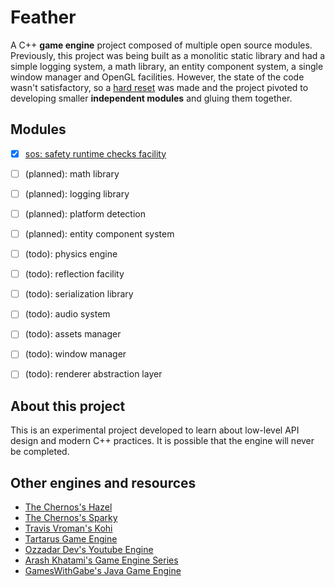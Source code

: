 # Feather

A C++ **game engine** project composed of multiple open source modules. Previously, this project was being built as a monolitic static library and had a simple logging system, a math library, an entity component system, a single window manager and OpenGL facilities. However, the state of the code wasn't satisfactory, so a [hard reset](https://github.com/pedrolmcastro/feather/commit/a049ccbba7c2f9d6d2a1e792eeb103802d0b141b) was made and the project pivoted to developing smaller **independent modules** and gluing them together.


## Modules

- [x] [sos: safety runtime checks facility](https://github.com/pedrolmcastro/sos)
- [ ] (planned): math library
- [ ] (planned): logging library
- [ ] (planned): platform detection
- [ ] (planned): entity component system
- [ ] (todo): physics engine
- [ ] (todo): reflection facility
- [ ] (todo): serialization library
- [ ] (todo): audio system
- [ ] (todo): assets manager
- [ ] (todo): window manager
- [ ] (todo): renderer abstraction layer


## About this project

This is an experimental project developed to learn about low-level API design and modern C++ practices. It is possible that the engine will never be completed.


## Other engines and resources

- [The Chernos's Hazel](https://github.com/TheCherno/Hazel)
- [The Chernos's Sparky](https://github.com/TheCherno/Sparky)
- [Travis Vroman's Kohi](https://github.com/travisvroman/kohi)
- [Tartarus Game Engine](https://youtube.com/playlist?list=PLj35Ys9AmS0POIYCV3VigykLzPJvdvig7&si=_yhZ2bUhTvA4gqf2)
- [Ozzadar Dev's Youtube Engine](https://github.com/mauville-technologies/youtube-engine)
- [Arash Khatami's Game Engine Series](https://youtube.com/playlist?list=PLU2nPsAdxKWQYxkmQ3TdbLsyc1l2j25XM&si=Rin9S8tz9tJWLlrF)
- [GamesWithGabe's Java Game Engine](https://youtube.com/playlist?list=PLtrSb4XxIVbp8AKuEAlwNXDxr99e3woGE&si=QNUg34eZ_UHA8Fwa)
